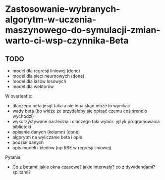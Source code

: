 # Zastosowanie-wybranych-algorytm-w-uczenia-maszynowego-do-symulacji-zmian-warto-ci-wsp-czynnika-Beta

## TODO

* model dla regresji liniowej (done)
* model dla sieci neurnowych (done)
* model dla lasów losowych
* model dla wektorów

W overleafie:

* dlaczego beta jesgt taka a nie inna skąd może to wynikać
* wady beta (bo widze że przydałoby się opisać czemu coś śrendio wychodzi)
* wykorzystywane narzedzia i dlaczego taki wybór: język programowania biblioteki
* opisanie danych (kolumn) (done)
* algorytm na wyliczanie beta i opis
* podział danych
* opis modeli i błędów (np.RSE w regresji liniowej)

Pytania:

* Co z betami: jakie okna czasowe? jakie interwały? co z dywidendami? splitami?
